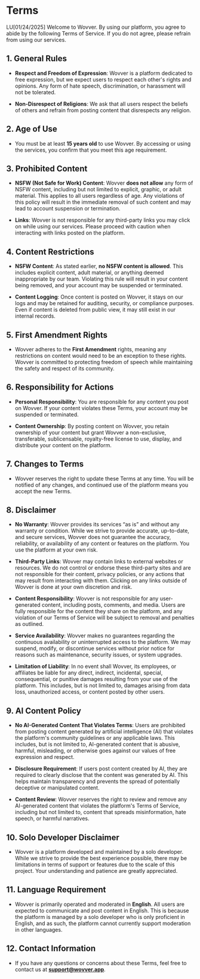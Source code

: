 # Terms 
LU[01/24/2025]
Welcome to Wovver. By using our platform, you agree to abide by the following Terms of Service. If you do not agree, please refrain from using our services.

## 1. **General Rules**

- **Respect and Freedom of Expression**: Wovver is a platform dedicated to free expression, but we expect users to respect each other's rights and opinions. Any form of hate speech, discrimination, or harassment will not be tolerated.
  
- **Non-Disrespect of Religions**: We ask that all users respect the beliefs of others and refrain from posting content that disrespects any religion.

## 2. **Age of Use**

- You must be at least **15 years old** to use Wovver. By accessing or using the services, you confirm that you meet this age requirement.

## 3. **Prohibited Content**

- **NSFW (Not Safe for Work) Content**: Wovver **does not allow** any form of NSFW content, including but not limited to explicit, graphic, or adult material. This applies to all users regardless of age. Any violations of this policy will result in the immediate removal of such content and may lead to account suspension or termination.
  
- **Links**: Wovver is not responsible for any third-party links you may click on while using our services. Please proceed with caution when interacting with links posted on the platform.

## 4. **Content Restrictions**

- **NSFW Content**: As stated earlier, **no NSFW content is allowed**. This includes explicit content, adult material, or anything deemed inappropriate by our team. Violating this rule will result in your content being removed, and your account may be suspended or terminated.
  
- **Content Logging**: Once content is posted on Wovver, it stays on our logs and may be retained for auditing, security, or compliance purposes. Even if content is deleted from public view, it may still exist in our internal records.

## 5. **First Amendment Rights**

- Wovver adheres to the **First Amendment** rights, meaning any restrictions on content would need to be an exception to these rights. Wovver is committed to protecting freedom of speech while maintaining the safety and respect of its community.

## 6. **Responsibility for Actions**

- **Personal Responsibility**: You are responsible for any content you post on Wovver. If your content violates these Terms, your account may be suspended or terminated.

- **Content Ownership**: By posting content on Wovver, you retain ownership of your content but grant Wovver a non-exclusive, transferable, sublicensable, royalty-free license to use, display, and distribute your content on the platform.

## 7. **Changes to Terms**

- Wovver reserves the right to update these Terms at any time. You will be notified of any changes, and continued use of the platform means you accept the new Terms.

## 8. **Disclaimer**

- **No Warranty**: Wovver provides its services “as is” and without any warranty or condition. While we strive to provide accurate, up-to-date, and secure services, Wovver does not guarantee the accuracy, reliability, or availability of any content or features on the platform. You use the platform at your own risk.

- **Third-Party Links**: Wovver may contain links to external websites or resources. We do not control or endorse these third-party sites and are not responsible for their content, privacy policies, or any actions that may result from interacting with them. Clicking on any links outside of Wovver is done at your own discretion and risk.

- **Content Responsibility**: Wovver is not responsible for any user-generated content, including posts, comments, and media. Users are fully responsible for the content they share on the platform, and any violation of our Terms of Service will be subject to removal and penalties as outlined.

- **Service Availability**: Wovver makes no guarantees regarding the continuous availability or uninterrupted access to the platform. We may suspend, modify, or discontinue services without prior notice for reasons such as maintenance, security issues, or system upgrades.

- **Limitation of Liability**: In no event shall Wovver, its employees, or affiliates be liable for any direct, indirect, incidental, special, consequential, or punitive damages resulting from your use of the platform. This includes, but is not limited to, damages arising from data loss, unauthorized access, or content posted by other users.

## 9. **AI Content Policy**

- **No AI-Generated Content That Violates Terms**: Users are prohibited from posting content generated by artificial intelligence (AI) that violates the platform's community guidelines or any applicable laws. This includes, but is not limited to, AI-generated content that is abusive, harmful, misleading, or otherwise goes against our values of free expression and respect.
  
- **Disclosure Requirement**: If users post content created by AI, they are required to clearly disclose that the content was generated by AI. This helps maintain transparency and prevents the spread of potentially deceptive or manipulated content.
  
- **Content Review**: Wovver reserves the right to review and remove any AI-generated content that violates the platform's Terms of Service, including but not limited to, content that spreads misinformation, hate speech, or harmful narratives.

## 10. **Solo Developer Disclaimer**

- Wovver is a platform developed and maintained by a solo developer. While we strive to provide the best experience possible, there may be limitations in terms of support or features due to the scale of this project. Your understanding and patience are greatly appreciated.

## 11. **Language Requirement**

- Wovver is primarily operated and moderated in **English**. All users are expected to communicate and post content in English. This is because the platform is managed by a solo developer who is only proficient in English, and as such, the platform cannot currently support moderation in other languages.

## 12. **Contact Information**

- If you have any questions or concerns about these Terms, feel free to contact us at **support@wovver.app**.
